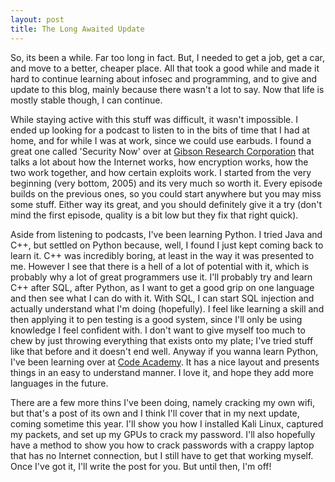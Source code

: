 ```yaml
---
layout: post
title: The Long Awaited Update
---
```


So, its been a while. Far too long in fact. But, I needed to get a job, get a car, and move to a better, cheaper place. All that took a good while and made it 
hard to continue learning about infosec and programming, and to give and update to this blog, mainly because there wasn't a lot to say. Now that life is mostly stable though, 
I can continue. 

While staying active with this stuff was difficult, it wasn't impossible. I ended up looking for a podcast to listen to in the bits of time that I had at home, and for 
while I was at work, since we could use earbuds. I found a great one called 'Security Now' over at [Gibson Research Corporation][grc] that talks a lot about how the Internet 
works, how encryption works, how the two work together, and how certain exploits work. I started from the very beginning (very bottom, 2005) and its very much so worth it. 
Every episode builds on the previous ones, so you could start anywhere but you may miss some stuff. Either way its great, and you should definitely give it a try (don't mind the 
first episode, quality is a bit low but they fix that right quick).

Aside from listening to podcasts, I've been learning Python. I tried Java and C++, but settled on Python because, well, I found I just kept coming back to learn it. C++ was 
incredibly boring, at least in the way it was presented to me. However I see that there is a hell of a lot of potential with it, which is probably why a lot of great programmers
use it. I'll probably try and learn C++ after SQL, after Python, as I want to get a good grip on one language and then see what I can do with it. With SQL, I can start SQL injection 
and actually understand what I'm doing (hopefully). I feel like learning a skill and then applying it to pen testing is a good system, since I'll only be using knowledge I feel 
confident with. I don't want to give myself too much to chew by just throwing everything that exists onto my plate; I've tried stuff like that before and it doesn't end well. 
Anyway if you wanna learn Python, I've been learning over at [Code Academy][ca]. It has a nice layout and presents things in an easy to understand manner. I love it, and hope 
they add more languages in the future. 

There are a few more thins I've been doing, namely cracking my own wifi, but that's a post of its own and I think I'll cover that in my next update, coming sometime this year. 
I'll show you how I installed Kali Linux, captured my packets, and set up my GPUs to crack my password. I'll also hopefully have a method to show you how to crack passwords 
with a crappy laptop that has no Internet connection, but I still have to get that working myself. Once I've got it, I'll write the post for you. But until then, I'm off!

<!--- References --->

[grc]: https://www.grc.com/securitynow.htm
[ca]: https://www.codecademy.com
